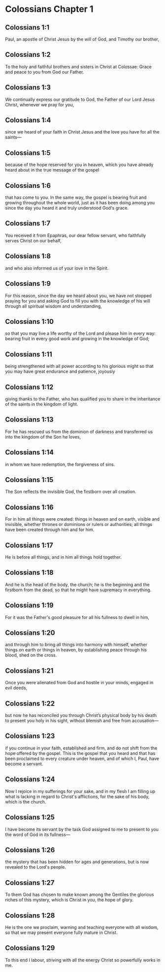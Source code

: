 # Colossians Chapter 1

## Colossians 1:1
Paul, an apostle of Christ Jesus by the will of God, and Timothy our brother,

## Colossians 1:2
To the holy and faithful brothers and sisters in Christ at Colossae: Grace and peace to you from God our Father.

## Colossians 1:3
We continually express our gratitude to God, the Father of our Lord Jesus Christ, whenever we pray for you,

## Colossians 1:4
since we heard of your faith in Christ Jesus and the love you have for all the saints—

## Colossians 1:5
because of the hope reserved for you in heaven, which you have already heard about in the true message of the gospel

## Colossians 1:6
that has come to you. In the same way, the gospel is bearing fruit and growing throughout the whole world, just as it has been doing among you since the day you heard it and truly understood God's grace.

## Colossians 1:7
You received it from Epaphras, our dear fellow servant, who faithfully serves Christ on our behalf,

## Colossians 1:8
and who also informed us of your love in the Spirit.

## Colossians 1:9
For this reason, since the day we heard about you, we have not stopped praying for you and asking God to fill you with the knowledge of his will through all spiritual wisdom and understanding,

## Colossians 1:10
so that you may live a life worthy of the Lord and please him in every way: bearing fruit in every good work and growing in the knowledge of God;

## Colossians 1:11
being strengthened with all power according to his glorious might so that you may have great endurance and patience, joyously

## Colossians 1:12
giving thanks to the Father, who has qualified you to share in the inheritance of the saints in the kingdom of light.

## Colossians 1:13
For he has rescued us from the dominion of darkness and transferred us into the kingdom of the Son he loves,

## Colossians 1:14
in whom we have redemption, the forgiveness of sins.

## Colossians 1:15
The Son reflects the invisible God, the firstborn over all creation.

## Colossians 1:16
For in him all things were created: things in heaven and on earth, visible and invisible, whether thrones or dominions or rulers or authorities; all things have been created through him and for him.

## Colossians 1:17
He is before all things, and in him all things hold together.

## Colossians 1:18
And he is the head of the body, the church; he is the beginning and the firstborn from the dead, so that he might have supremacy in everything.

## Colossians 1:19
For it was the Father's good pleasure for all his fullness to dwell in him,

## Colossians 1:20
and through him to bring all things into harmony with himself, whether things on earth or things in heaven, by establishing peace through his blood, shed on the cross.

## Colossians 1:21
Once you were alienated from God and hostile in your minds, engaged in evil deeds,

## Colossians 1:22
but now he has reconciled you through Christ’s physical body by his death to present you holy in his sight, without blemish and free from accusation—

## Colossians 1:23
if you continue in your faith, established and firm, and do not shift from the hope offered by the gospel. This is the gospel that you heard and that has been proclaimed to every creature under heaven, and of which I, Paul, have become a servant.

## Colossians 1:24
Now I rejoice in my sufferings for your sake, and in my flesh I am filling up what is lacking in regard to Christ's afflictions, for the sake of his body, which is the church.

## Colossians 1:25
I have become its servant by the task God assigned to me to present to you the word of God in its fullness—

## Colossians 1:26
the mystery that has been hidden for ages and generations, but is now revealed to the Lord's people.

## Colossians 1:27
To them God has chosen to make known among the Gentiles the glorious riches of this mystery, which is Christ in you, the hope of glory.

## Colossians 1:28
He is the one we proclaim, warning and teaching everyone with all wisdom, so that we may present everyone fully mature in Christ.

## Colossians 1:29
To this end I labour, striving with all the energy Christ so powerfully works in me.
